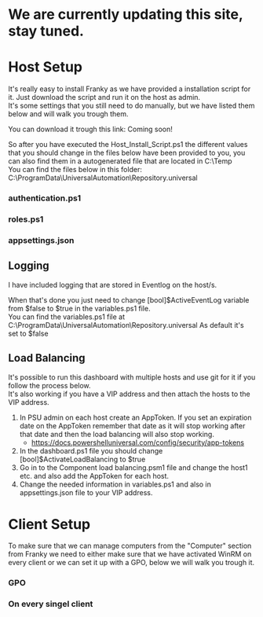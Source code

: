  # We are currently updating this site, stay tuned.
 
 # Host Setup
 It's really easy to install Franky as we have provided a installation script for it. Just download the script and run it on the host as admin.  
 It's some settings that you still need to do manually, but we have listed them below and will walk you trough them.  
   
 You can download it trough this link: Coming soon!

So after you have executed the Host_Install_Script.ps1 the different values that you should change in the files below have been provided to you, you can also find them in a autogenerated file that are located in C:\Temp  
You can find the files below in this folder: C:\ProgramData\UniversalAutomation\Repository\.universal

### authentication.ps1

### roles.ps1

### appsettings.json

## Logging
I have included logging that are stored in Eventlog on the host/s.
  
When that's done you just need to change [bool]$ActiveEventLog variable from $false to $true in the variables.ps1 file.  
You can find the variables.ps1 file at C:\ProgramData\UniversalAutomation\Repository\.universal
As default it's set to $false

## Load Balancing
It's possible to run this dashboard with multiple hosts and use git for it if you follow the process below.  
It's also working if you have a VIP address and then attach the hosts to the VIP address.  
  
1. In PSU admin on each host create an AppToken. If you set an expiration date on the AppToken remember that date as it will stop working after that date and then the load balancing will also stop working.
    - https://docs.powershelluniversal.com/config/security/app-tokens
2. In the dashboard.ps1 file you should change [bool]$ActivateLoadBalancing to $true
3. Go in to the Component load balancing.psm1 file and change the host1 etc. and also add the AppToken for each host.
4. Change the needed information in variables.ps1 and also in appsettings.json file to your VIP address.  

 # Client Setup
 To make sure that we can manage computers from the "Computer" section from Franky we need to either make sure that we have activated WinRM on every client or we can set it up with a GPO, below we will walk you trough it.

 ### GPO

 ### On every singel client